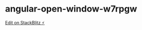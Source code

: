 # angular-open-window-w7rpgw

[Edit on StackBlitz ⚡️](https://stackblitz.com/edit/angular-open-window-w7rpgw)